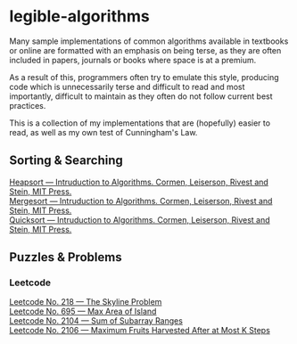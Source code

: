 # legible-algorithms

Many sample implementations of common algorithms available in textbooks or online are formatted with an emphasis on being terse, as they are often included in papers, journals or books where space is at a premium.

As a result of this, programmers often try to emulate this style, producing code which is unnecessarily terse and difficult to read and most importantly, difficult to maintain as they often do not follow current best practices.

This is a collection of my implementations that are (hopefully) easier to read, as well as my own test of Cunningham's Law.


## Sorting & Searching

<a href="https://github.com/aeu/legible-algorithms/tree/master/sorting/heapsort">Heapsort &mdash; Intruduction to Algorithms. Cormen, Leiserson, Rivest and Stein, MIT Press.</a>  
<a href="https://github.com/aeu/legible-algorithms/tree/master/sorting/mergesort">Mergesort &mdash; Intruduction to Algorithms. Cormen, Leiserson, Rivest and Stein, MIT Press.</a>  
<a href="https://github.com/aeu/legible-algorithms/tree/master/sorting/quicksort">Quicksort &mdash; Intruduction to Algorithms. Cormen, Leiserson, Rivest and Stein, MIT Press.</a>  


## Puzzles & Problems

### Leetcode

<a href="https://github.com/aeu/legible-algorithms/tree/master/leetcode/skyline">Leetcode No. 218 &mdash; The Skyline Problem</a>  
<a href="https://github.com/aeu/legible-algorithms/tree/master/leetcode/max-area-of-island">Leetcode No. 695 &mdash; Max Area of Island</a>  
<a href="https://github.com/aeu/legible-algorithms/tree/master/leetcode/sum-of-subarray-ranges">Leetcode No. 2104 &mdash; Sum of Subarray Ranges</a>  
<a href="https://github.com/aeu/legible-algorithms/tree/master/leetcode/maximum-fruits-harvested-after-at-most-k-steps">Leetcode No. 2106 &mdash; Maximum Fruits Harvested After at Most K Steps</a>  

